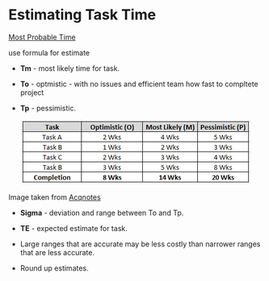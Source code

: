 # Estimating Task Time

<ins>Most Probable Time</ins>

use formula for estimate

* **Tm** - most likely time for task.
* **To** - optmistic - with no issues and efficient team how fast to compltete project
* **Tp** - pessimistic.

  ![most-probable-time](/assets/most-probable-time.png)

Image taken from [Acqnotes](https://acqnotes.com/acqnote/tasks/pert-analysis)
* **Sigma** - deviation and range between To and Tp.

* **TE** - expected estimate for task.

* Large ranges that are accurate may be less costly than narrower ranges that are less accurate.

* Round up estimates.
